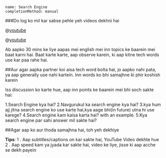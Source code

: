 ```ngMeta
name: Search Engine
completionMethod: manual
```
###Do log ko mil kar sabse pehle yeh videos dekhni hai

@[youtube](Itn7VqAsCEY)


@[youtube](F5UGxRT6UNQ)


Ab aapko 30 mins ke liye aapas mei english mei inn topics ke baarein mei baat karni hai.
Baat karte karte, aap observe karein, ki aap kitne tech words use kar paa rahe hai.

##Aur agar aapka partner koi aisa tech word bolta hai, jo aapko nahi pata, ya aap generally use nahi kartein. Inn words ko bhi samajhne ki phir koshish karein

Iss discussion ko karte hue, aap inn points ke baarein mei bhi soch sakte hai:

1.Search Engine kya hai?
2.Navgurukul ka search engine kya hai?
3.kya hum ajj jitna search engine ko use karte hai,kya aage bhi(in future) utna hi use karege?
4.Search engine kam kaisa karta hai? with an example.
5.Kya search engine par sahi answer mil sakte hai?


##Agar aap ko aur thoda samajhna hai, toh yeh dekhiye

**Tips**:
1 . Aap subtitles/captions on kar sakte hai, YouTube Video dekhte hue
2 . Aap speed kam ya jyada kar sakte hai, video ke liye, jisse ki aap acche se dekh payein

